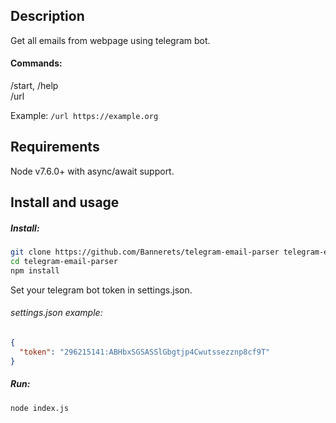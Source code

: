 ## Description

Get all emails from webpage using telegram bot.

#### Commands:

/start, /help  
/url <url>

Example: `/url https://example.org`

## Requirements

Node v7.6.0+ with async/await support.

## Install and usage

##### Install:

```sh
git clone https://github.com/Bannerets/telegram-email-parser telegram-email-parser
cd telegram-email-parser
npm install
```

Set your telegram bot token in settings.json.

###### settings.json example:
```json
{
  "token": "296215141:ABHbxSGSASSlGbgtjp4Cwutssezznp8cf9T"
}
```

##### Run:

```sh
node index.js
```
